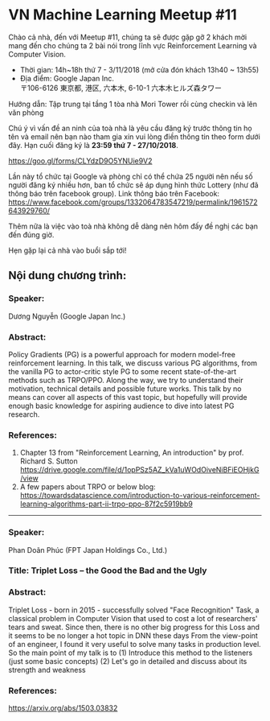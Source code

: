 # VN Machine Learning Meetup #11

Chào cả nhà, đến với Meetup #11, chúng ta sẽ được gặp gỡ 2 khách mời mang đến cho chúng ta 2 bài nói trong lĩnh vực Reinforcement Learning và Computer Vision.

* Thời gian: 14h~18h thứ 7 - 3/11/2018 (mở cửa đón khách 13h40 ~ 13h55)
* Địa điểm: Google Japan Inc. <br>
〒106-6126 東京都, 港区, 六本木, 6-10-1 六本木ヒルズ森タワー <br>

Hướng dẫn: Tập trung tại tầng 1 tòa nhà Mori Tower rồi cùng checkin và lên văn phòng

Chú ý vì vấn đề an ninh của toà nhà là yêu cầu đăng ký trước thông tin họ tên và email nên bạn nào tham gia xin vui lòng điền thông tin theo form dưới đây. Hạn cuối đăng ký là **23:59 thứ 7 - 27/10/2018**.

https://goo.gl/forms/CLYdzD9O5YNUie9V2

Lần này tổ chức tại Google và phòng chỉ có thể chứa 25 người nên nếu số người đăng ký nhiều hơn, ban tổ chức sẽ áp dụng hình thức Lottery (như đã thông báo trên facebook group).
Link thông báo trên Facebook:
https://www.facebook.com/groups/1332064783547219/permalink/1961572643929760/

Thêm nữa là việc vào toà nhà không dễ dàng nên hôm đấy đề nghị các bạn đến đúng giờ.

Hẹn gặp lại cả nhà vào buổi sắp tới!

Nội dung chương trình:
---

### Speaker:
Dương Nguyễn (Google Japan Inc.)
### Abstract:
Policy Gradients (PG) is a powerful approach for modern model-free reinforcement learning. In this talk, we discuss various PG algorithms, from the vanilla PG to actor-critic style PG to some recent state-of-the-art methods such as TRPO/PPO. Along the way, we try to understand their motivation, technical details and possible future works.
This talk by no means can cover all aspects of this vast topic, but hopefully will provide enough basic knowledge for aspiring audience to dive into latest PG research.
### References:
1. Chapter 13 from "Reinforcement Learning, An introduction" by prof. Richard S. Sutton
  https://drive.google.com/file/d/1opPSz5AZ_kVa1uWOdOiveNiBFiEOHjkG/view
2. A few papers about TRPO or below blog:
   https://towardsdatascience.com/introduction-to-various-reinforcement-learning-algorithms-part-ii-trpo-ppo-87f2c5919bb9

---

### Speaker:
Phan Doãn Phúc (FPT Japan Holdings Co., Ltd.)
### Title: Triplet Loss – the Good the Bad and the Ugly
### Abstract:
Triplet Loss - born in 2015 - successfully solved "Face Recognition" Task, a classical problem in Computer Vision that used to cost a lot of researchers' tears and sweat. Since then, there is no other big progress for this Loss and it seems to be no longer a hot topic in DNN these days
From the view-point of an engineer, I found it very useful to solve many tasks in production level. So the main point of my talk is to 
(1) Introduce this method to the listeners (just some basic concepts)
(2) Let's go in detailed and discuss about its strength and weakness
### References:
 https://arxiv.org/abs/1503.03832
